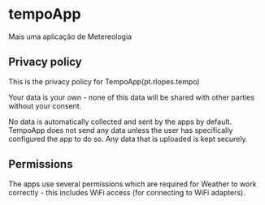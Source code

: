 # tempoApp

Mais uma aplicação de Metereologia

## Privacy policy

This is the privacy policy for TempoApp(pt.rlopes.tempo)

Your data is your own - none of this data will be shared with other parties without your consent.

No data is automatically collected and sent by the apps by default. TempoApp does not send any data unless the user has specifically configured the app to do so. Any data that is uploaded is kept securely.

## Permissions

The apps use several permissions which are required for Weather to work correctly - this includes WiFi access (for connecting to WiFi adapters).
